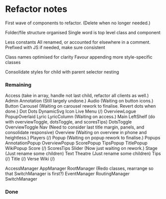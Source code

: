 # Refactor notes
First wave of components to refactor.
(Delete when no longer needed.)

Folder/file structure organised
    Single word is top level class and component

Less constants
    All renamed, or accounted for elsewhere in a comment.
    Prefixed with JS if needed, make sure consistent

Class names optimised for clarity
    Favour appending more style-specific classes

Consolidate styles for child with parent selector nesting

### Remaining

Access (take in array, handle not last child, refactor all clients as well.)
Admin
Annotation (Still largely undone.)
Audio (Waiting on button icons.)
Button
Carousel (Waiting on carousel rework to finalise. Revert dots when done.)
Dot
Dots
DynamicSvg
Icon
Live
    Menu (/)
    OverviewLogue
    PopupOverlaid
Lyric
LyricColumn (Waiting on access.)
Main
    LeftShelf (do with overviewToggle, dotsToggle, and scoresTips)
    DotsToggle
    OverviewToggle
Nav (Need to consider last title margin, panels, and consolidate responsive)
Overview (Waiting on overview in phone and heightless.)
Players (/)
Popup (Waiting on popup rework to finalise.)
Popups
    AnnotationPopup
    OverviewPopup
    ScorePopup
    TipsPopup
    TitlePopup
    WikiPopup
Score (/)
ScoresTips
Slider (Now just waiting on rework.)
Stage (Just rename some children)
Text
Theatre (Just rename some children)
Tips (/)
Title (/)
Verse
Wiki (/)

AccessManager
AppManager
RootManager (Redo classes, rearrange so that SwitchManager is first?)
EventManager
RoutingManager
SwitchManager

### Done
